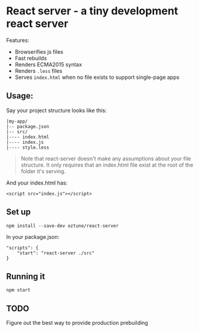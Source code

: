 # React server - a tiny development react server

Features:
- Browserifies js files
- Fast rebuilds
- Renders ECMA2015 syntax
- Renders `.less` files
- Serves `index.html` when no file exists to support single-page apps

## Usage:

Say your project structure looks like this:

    |my-app/
    |-- package.json
    |-- src/
    |---- index.html
    |---- index.js
    |---- style.less

> Note that react-server doesn't make any assumptions about your file structure. It only requires that an index.html file exist at the root of the folder it's serving.

And your index.html has:

    <script src="index.js"></script>

## Set up

    npm install --save-dev oztune/react-server

In your package.json:

    "scripts": {
        "start": "react-server ./src"
    }

## Running it

    npm start

## TODO

Figure out the best way to provide production prebuilding